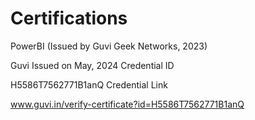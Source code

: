 # Certifications

PowerBI (Issued by Guvi Geek Networks, 2023)

Guvi
Issued on May, 2024
Credential ID

H5586T7562771B1anQ
Credential Link

www.guvi.in/verify-certificate?id=H5586T7562771B1anQ
